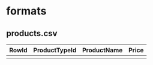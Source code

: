 # formats

## products.csv

| RowId | ProductTypeId | ProductName | Price |
| ----- | :-----------: | :----------:| -----:|
|       |               |             |       |


